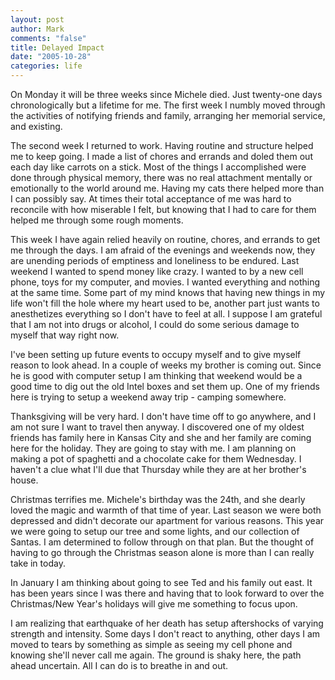 ```yaml
--- 
layout: post
author: Mark
comments: "false"
title: Delayed Impact
date: "2005-10-28"
categories: life
---
```

On Monday it will be three weeks since Michele died. Just twenty-one days chronologically but a lifetime for me. The first week I numbly moved through the activities of notifying friends and family, arranging her memorial service, and existing.

The second week I returned to work. Having routine and structure helped me to keep going. I made a list of chores and errands and doled them out each day like carrots on a stick. Most of the things I accomplished were done through physical memory, there was no real attachment mentally or emotionally to the world around me. Having my cats there helped more than I can possibly say. At times their total acceptance of me was hard to reconcile with how miserable I felt, but knowing that I had to care for them helped me through some rough moments.

This week I have again relied heavily on routine, chores, and errands to get me through the days. I am afraid of the evenings and weekends now, they are unending periods of emptiness and loneliness to be endured. Last weekend I wanted to spend money like crazy. I wanted to by a new cell phone, toys for my computer, and movies. I wanted everything and nothing at the same time. Some part of my mind knows that having new things in my life won't fill the hole where my heart used to be, another part just wants to anesthetizes everything so I don't have to feel at all. I suppose I am grateful that I am not into drugs or alcohol, I could do some serious damage to myself that way right now.

I've been setting up future events to occupy myself and to give myself reason to look ahead. In a couple of weeks my brother is coming out. Since he is good with computer setup I am thinking that weekend would be a good time to dig out the old Intel boxes and set them up. One of my friends here is trying to setup a weekend away trip - camping somewhere.

Thanksgiving will be very hard. I don't have time off to go anywhere, and I am not sure I want to travel then anyway. I discovered one of my oldest friends has family here in Kansas City and she and her family are coming here for the holiday. They are going to stay with me. I am planning on making a pot of spaghetti and a chocolate cake for them Wednesday. I haven't a clue what I'll due that Thursday while they are at her brother's house.

Christmas terrifies me. Michele's birthday was the 24th, and she dearly loved the magic and warmth of that time of year. Last season we were both depressed and didn't decorate our apartment for various reasons. This year we were going to setup our tree and some lights, and our collection of Santas. I am determined to follow through on that plan. But the thought of having to go through the Christmas season alone is more than I can really take in today.

In January I am thinking about going to see Ted and his family out east. It has been years since I was there and having that to look forward to over the Christmas/New Year's holidays will give me something to focus upon.

I am realizing that earthquake of her death has setup aftershocks of varying strength and intensity. Some days I don't react to anything, other days I am moved to tears by something as simple as seeing my cell phone and knowing she'll never call me again. The ground is shaky here, the path ahead uncertain. All I can do is to breathe in and out.
